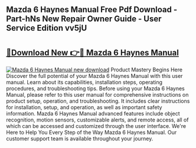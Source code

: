 ## Mazda 6 Haynes Manual Free Pdf Download - Part-hNs New Repair Owner Guide - User Service Edition vv5jU

# <h2><a href="http://cf12717.oget.top/?id=Mazda+6+Haynes+Manual">🔗Download New 👉🔴 Mazda 6 Haynes Manual</a></h2>

[![Mazda 6 Haynes Manual new download](https://i.imgur.com/5g1atiW.png)](http://cf12717.oget.top/?id=Mazda+6+Haynes+Manual)
Product Mastery Begins Here Discover the full potential of your Mazda 6 Haynes Manual with this user manual. Learn about its capabilities, installation steps, operating procedures, and troubleshooting tips. Before using your Mazda 6 Haynes Manual, please refer to this user manual for comprehensive instructions on product setup, operation, and troubleshooting. It includes clear instructions for installation, setup, and operation, as well as important safety information. Mazda 6 Haynes Manual advanced features include object recognition, motion sensors, customizable alerts, and remote access, all of which can be accessed and customized through the user interface. We're Here to Help You Every Step of the Way Mazda 6 Haynes Manual. Our customer support team is available throughout your journey.
